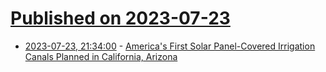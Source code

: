 # [Published on 2023-07-23](index.md)

* [2023-07-23, 21:34:00](https://hardware.slashdot.org/story/23/07/23/2131203/americas-first-solar-panel-covered-irrigation-canals-planned-in-california-arizona?utm_source=rss1.0mainlinkanon&utm_medium=feed) - [America's First Solar Panel-Covered Irrigation Canals Planned in California, Arizona](https://hardware.slashdot.org/story/23/07/23/2131203/americas-first-solar-panel-covered-irrigation-canals-planned-in-california-arizona?utm_source=rss1.0mainlinkanon&utm_medium=feed)
